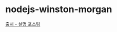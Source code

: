 # nodejs-winston-morgan

[출처 - 설명 포스팅](https://velog.io/@gwon713/Express-winston-morgan-%EB%A1%9C%EA%B7%B8-%EA%B4%80%EB%A6%AC)
